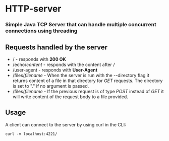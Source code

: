 # HTTP-server
### Simple Java TCP Server that can handle multiple concurrent connections using threading

## Requests handled by the server
- / - responds with **200 OK**
- /echo/_content_ - responds with the content after _/_
- /user-agent - responds with **User-Agent**
- /files/_filename_ - When the server is run with the --directory flag it returns content of a file in that directory for _GET_ requests. The directory is set to "." if no argument is passed.
- /files/_filename_ - If the previous request is of type _POST_ instead of _GET_ it will write content of the request body to a file provided.

## Usage
A client can connect to the server by using curl in the CLI:
```
curl -v localhost:4221/
```
